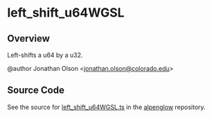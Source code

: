 # left_shift_u64WGSL

## Overview

Left-shifts a u64 by a u32.

@author Jonathan Olson &lt;jonathan.olson@colorado.edu&gt;



## Source Code

See the source for [left_shift_u64WGSL.ts](https://github.com/phetsims/alpenglow/blob/main/js/webgpu/wgsl/math/left_shift_u64WGSL.ts) in the [alpenglow](https://github.com/phetsims/alpenglow) repository.
